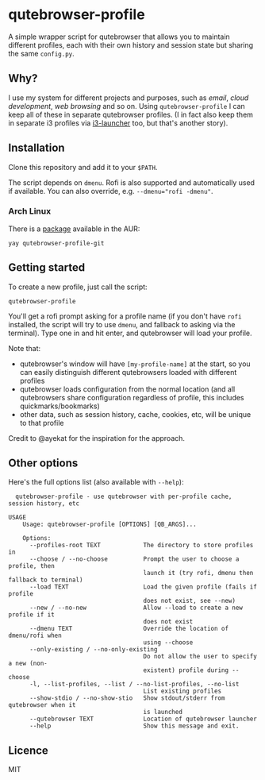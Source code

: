 # qutebrowser-profile

A simple wrapper script for qutebrowser that allows you to maintain different profiles, each with their own history and session state but sharing the same `config.py`.

## Why?

I use my system for different projects and purposes, such as *email*, *cloud development*, *web browsing* and so on. Using `qutebrowser-profile` I can keep all of these in separate qutebrowser profiles. (I in fact also keep them in separate i3 profiles via [i3-launcher](https://github.com/jtyers/i3-launcher) too, but that's another story).

## Installation

Clone this repository and add it to your `$PATH`.

The script depends on `dmenu`. Rofi is also supported and automatically used if available. You can also override, e.g. `--dmenu="rofi -dmenu"`.

### Arch Linux

There is a [package](https://aur.archlinux.org/packages/qutebrowser-profile-git/) available in the AUR:

```
yay qutebrowser-profile-git
```

## Getting started

To create a new profile, just call the script:

`qutebrowser-profile`

You'll get a rofi prompt asking for a profile name (if you don't have `rofi` installed, the script will try to use `dmenu`, and fallback to asking via the terminal). Type one in and hit enter, and qutebrowser will load your profile.

Note that:
* qutebrowser's window will have `[my-profile-name]` at the start, so you can easily distinguish different qutebrowsers loaded with different profiles
* qutebrowser loads configuration from the normal location (and all qutebrowsers share configuration regardless of profile, this includes quickmarks/bookmarks)
* other data, such as session history, cache, cookies, etc, will be unique to that profile

Credit to @ayekat for the inspiration for the approach.

## Other options

Here's the full options list (also available with `--help`):

```
  qutebrowser-profile - use qutebrowser with per-profile cache, session history, etc

USAGE
    Usage: qutebrowser-profile [OPTIONS] [QB_ARGS]...

    Options:
      --profiles-root TEXT            The directory to store profiles in
      --choose / --no-choose          Prompt the user to choose a profile, then
                                      launch it (try rofi, dmenu then fallback to terminal)
      --load TEXT                     Load the given profile (fails if profile
                                      does not exist, see --new)
      --new / --no-new                Allow --load to create a new profile if it
                                      does not exist
      --dmenu TEXT                    Override the location of dmenu/rofi when
                                      using --choose
      --only-existing / --no-only-existing
                                      Do not allow the user to specify a new (non-
                                      existent) profile during --choose
      -l, --list-profiles, --list / --no-list-profiles, --no-list
                                      List existing profiles
      --show-stdio / --no-show-stio   Show stdout/stderr from qutebrowser when it
                                      is launched
      --qutebrowser TEXT              Location of qutebrowser launcher
      --help                          Show this message and exit.
```

## Licence

MIT
